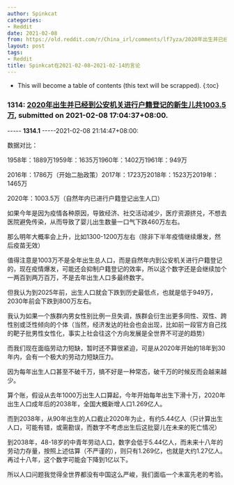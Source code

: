```yaml
---
author: Spinkcat
categories:
- Reddit
date: 2021-02-08
from: https://old.reddit.com/r/China_irl/comments/lf7yza/2020年出生并已经到公安机关进行户籍登记的新生儿共10035万/
layout: post
tags:
- Reddit
title: Spinkcat在2021-02-08~2021-02-14的言论
---
```


* This will become a table of contents (this text will be scrapped).
{:toc}

### 1314: [2020年出生并已经到公安机关进行户籍登记的新生儿共1003.5万](https://old.reddit.com/r/China_irl/comments/lf7yza/2020年出生并已经到公安机关进行户籍登记的新生儿共10035万/), submitted on 2021-02-08 17:04:37+08:00.

----- __1314.1__ -----2021-02-08 21:14:47+08:00:

数据对比：

1958年：1889万1959年：1635万1960年：1402万1961年：949万

2016年：1786万（开始二胎政策）2017年：1723万2018年：1523万2019年：1465万

2020年：1003.5万（自然年内已进行户籍登记出生人口）

如果今年是因为疫情各种原因，导致经济、社交活动减少，医疗资源挤兑，不想去医院避免传染，从而导致了婴儿出生数量一口气下跌460万左右。

那么明年大概率会上升，比如1300-1200万左右（除非下半年疫情继续爆发，然后疫苗无效）

值得注意是1003万不是全年出生总人口，而是自然年内到公安机关进行户籍登记的，现在疫情爆发，可能还会抑制户籍登记的效率，所以这个数字还是会继续加个一两百到两万百万，不是去年出生人口多最终数字。

但我认为到2025年前，出生人口就会下跌到历史最低点，也就是低于949万，2030年前会下跌到800万左右。

我认为如果一个族群内男女性别比例一旦失调，族群会衍生出更多同性、双性、跨性别或泛性倾向的个体（当然，经济发达的社会也会出现，比如前一段官方自己找的靶子批男性女性化，事实上社会往这个方向发展是全世界不可逆的趋势）

而我们现在面临劳动力短缺，暂时还不算很紧迫，可是从2020年开始的18年到30年内，会有一个极大的劳动力短缺压力。

因为每年出生人口甚至不破千万，搞不好是一种常态，破千万的时候反而会越来越少。

算个账，假设从去年1000万出生人口算起，今年开始每年出生下滑十万，2020年出生人口成年后的2038年，全国大概新增人口1.269亿人。

而到2038年，从90年出生的人口截止2020年为止，有约5.44亿人（只计算出生人口，可能有错，或需勘误，而数字不考虑出生后这批婴儿在未来的死亡情况）

到2038年，48-18岁的中青年劳动人口，数字会低于5.44亿人，而未来十八年的劳动力存量，按照上述估算（不严谨的），则只有1.269亿，也就是大约1.27亿人。再过十八年，这个数字可能会下降到1亿以下。

所以人口问题我觉得全世界都没有中国这么严峻，我们面临一个未富先老的考验。

